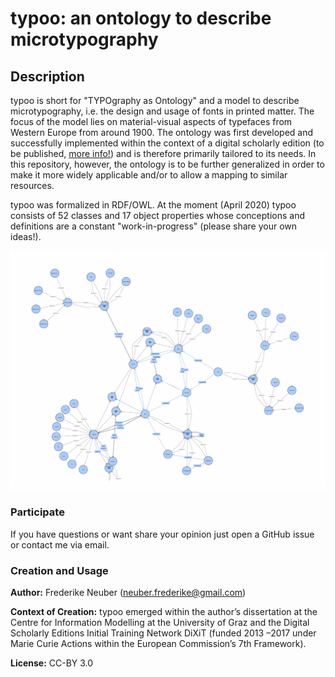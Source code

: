 # typoo: an ontology to describe microtypography 

## Description

typoo is short for "TYPOgraphy as Ontology" and a model to describe microtypography, i.e. the design and usage of fonts in printed matter. The focus of the model lies on material-visual aspects of typefaces from Western Europe from around 1900. The ontology was first developed and successfully implemented within the context of a digital scholarly edition (to be published, [more info!](https://github.com/FrederikeNeuber/stgd-prototype-edition)) and is therefore primarily tailored to its needs. In this repository, however, the ontology is to be further generalized in order to make it more widely applicable and/or to allow a mapping to similar resources. 

typoo was formalized in RDF/OWL. At the moment (April 2020) typoo consists of 52 classes and 17 object properties whose conceptions and definitions are a constant "work-in-progress" (please share your own ideas!). 

![Image of typoo in VOWL](https://github.com/FrederikeNeuber/typoo/blob/master/media/typoo-vowl.png)

### Participate

If you have questions or want share your opinion just open a GitHub issue or contact me via email.

### Creation and Usage

**Author:** Frederike Neuber (neuber.frederike@gmail.com)

**Context of Creation:** typoo emerged within the author’s dissertation at the Centre for Information Modelling at the University of Graz and the Digital Scholarly Editions Initial Training Network DiXiT (funded 2013 –2017 under Marie Curie Actions within the European Commission’s 7th Framework).

**License:** CC-BY 3.0

    
